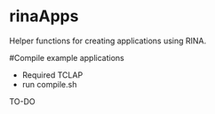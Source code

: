 # rinaApps

Helper functions for creating applications using RINA.


#Compile example applications
- Required TCLAP 
- run compile.sh

TO-DO
